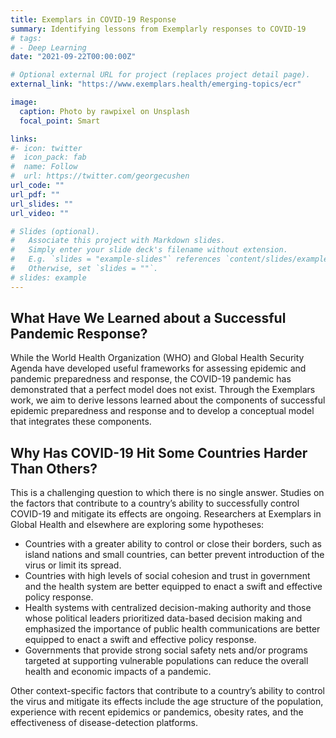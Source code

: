 ```yaml
---
title: Exemplars in COVID-19 Response
summary: Identifying lessons from Exemplarly responses to COVID-19
# tags:
# - Deep Learning
date: "2021-09-22T00:00:00Z"

# Optional external URL for project (replaces project detail page).
external_link: "https://www.exemplars.health/emerging-topics/ecr"

image:
  caption: Photo by rawpixel on Unsplash
  focal_point: Smart

links:
#- icon: twitter
#  icon_pack: fab
#  name: Follow
#  url: https://twitter.com/georgecushen
url_code: ""
url_pdf: ""
url_slides: ""
url_video: ""

# Slides (optional).
#   Associate this project with Markdown slides.
#   Simply enter your slide deck's filename without extension.
#   E.g. `slides = "example-slides"` references `content/slides/example-slides.md`.
#   Otherwise, set `slides = ""`.
# slides: example
---
```


## What Have We Learned about a Successful Pandemic Response?  
While the World Health Organization (WHO) and Global Health Security Agenda have developed useful frameworks for assessing epidemic and pandemic preparedness and response, the COVID-19 pandemic has demonstrated that a perfect model does not exist. Through the Exemplars work, we aim to derive lessons learned about the components of successful epidemic preparedness and response and to develop a conceptual model that integrates these components.  

## Why Has COVID-19 Hit Some Countries Harder Than Others?  
This is a challenging question to which there is no single answer. Studies on the factors that contribute to a country’s ability to successfully control COVID-19 and mitigate its effects are ongoing. Researchers at Exemplars in Global Health and elsewhere are exploring some hypotheses:

* Countries with a greater ability to control or close their borders, such as island nations and small countries, can better prevent introduction of the virus or limit its spread.  
* Countries with high levels of social cohesion and trust in government and the health system are better equipped to enact a swift and effective policy response.  
* Health systems with centralized decision-making authority and those whose political leaders prioritized data-based decision making and emphasized the importance of public health communications are better equipped to enact a swift and effective policy response.  
* Governments that provide strong social safety nets and/or programs targeted at supporting vulnerable populations can reduce the overall health and economic impacts of a pandemic.  

Other context-specific factors that contribute to a country’s ability to control the virus and mitigate its effects include the age structure of the population, experience with recent epidemics or pandemics, obesity rates, and the effectiveness of disease-detection platforms.
